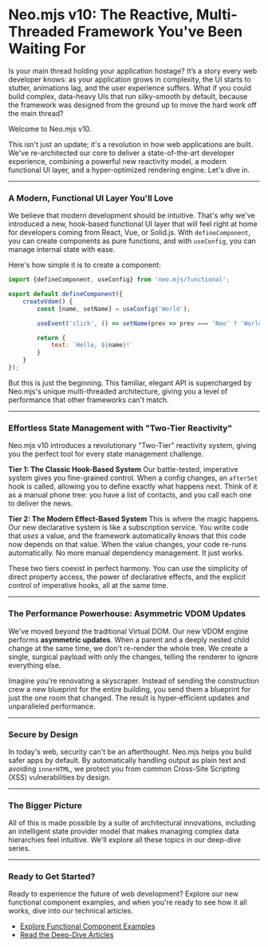 # Neo.mjs v10: The Reactive, Multi-Threaded Framework You've Been Waiting For

Is your main thread holding your application hostage? It’s a story every web developer knows: as your application grows in complexity, the UI starts to stutter, animations lag, and the user experience suffers. What if you could build complex, data-heavy UIs that run silky-smooth by default, because the framework was designed from the ground up to move the hard work off the main thread?

Welcome to Neo.mjs v10. 

This isn't just an update; it's a revolution in how web applications are built. We've re-architected our core to deliver a state-of-the-art developer experience, combining a powerful new reactivity model, a modern functional UI layer, and a hyper-optimized rendering engine. Let's dive in.

---

### A Modern, Functional UI Layer You'll Love

We believe that modern development should be intuitive. That's why we've introduced a new, hook-based functional UI layer that will feel right at home for developers coming from React, Vue, or Solid.js. With `defineComponent`, you can create components as pure functions, and with `useConfig`, you can manage internal state with ease.

Here's how simple it is to create a component:

```javascript readonly
import {defineComponent, useConfig} from 'neo.mjs/functional';

export default defineComponent({
    createVdom() {
        const [name, setName] = useConfig('World');

        useEvent('click', () => setName(prev => prev === 'Neo' ? 'World' : 'Neo'));

        return {
            text: `Hello, ${name}!`
        }
    }
});
```

But this is just the beginning. This familiar, elegant API is supercharged by Neo.mjs's unique multi-threaded architecture, giving you a level of performance that other frameworks can't match.

---

### Effortless State Management with "Two-Tier Reactivity"

Neo.mjs v10 introduces a revolutionary "Two-Tier" reactivity system, giving you the perfect tool for every state management challenge.

**Tier 1: The Classic Hook-Based System**
Our battle-tested, imperative system gives you fine-grained control. When a config changes, an `afterSet` hook is called, allowing you to define exactly what happens next. Think of it as a manual phone tree: you have a list of contacts, and you call each one to deliver the news.

**Tier 2: The Modern Effect-Based System**
This is where the magic happens. Our new declarative system is like a subscription service. You write code that *uses* a value, and the framework automatically knows that this code now depends on that value. When the value changes, your code re-runs automatically. No more manual dependency management. It just works.

These two tiers coexist in perfect harmony. You can use the simplicity of direct property access, the power of declarative effects, and the explicit control of imperative hooks, all at the same time.

---

### The Performance Powerhouse: Asymmetric VDOM Updates

We've moved beyond the traditional Virtual DOM. Our new VDOM engine performs **asymmetric updates**. When a parent and a deeply nested child change at the same time, we don't re-render the whole tree. We create a single, surgical payload with only the changes, telling the renderer to ignore everything else.

Imagine you're renovating a skyscraper. Instead of sending the construction crew a new blueprint for the entire building, you send them a blueprint for just the one room that changed. The result is hyper-efficient updates and unparalleled performance.

---

### Secure by Design

In today's web, security can't be an afterthought. Neo.mjs helps you build safer apps by default. By automatically handling output as plain text and avoiding `innerHTML`, we protect you from common Cross-Site Scripting (XSS) vulnerabilities by design.

---

### The Bigger Picture

All of this is made possible by a suite of architectural innovations, including an intelligent state provider model that makes managing complex data hierarchies feel intuitive. We'll explore all these topics in our deep-dive series.

---

### Ready to Get Started?

Ready to experience the future of web development? Explore our new functional component examples, and when you're ready to see how it all works, dive into our technical articles.

*   [Explore Functional Component Examples](https://neomjs.com/dist/production/apps/portal/index.html#mainview=examples,vdom=true,example=functionaldefinecomponent)
*   [Read the Deep-Dive Articles](./learn/blog)
